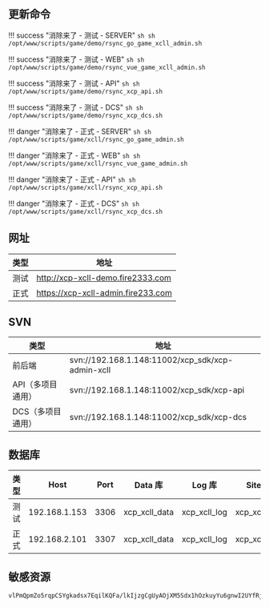 ## 更新命令

!!! success "消除来了 - 测试 - SERVER"
    ``` sh
    sh /opt/www/scripts/game/demo/rsync_go_game_xcll_admin.sh
    ```

!!! success "消除来了 - 测试 - WEB"
    ``` sh
    sh /opt/www/scripts/game/demo/rsync_vue_game_xcll_admin.sh
    ```

!!! success "消除来了 - 测试 - API"
    ``` sh
    sh /opt/www/scripts/game/demo/rsync_xcp_api.sh
    ```

!!! success "消除来了 - 测试 - DCS"
    ``` sh
    sh /opt/www/scripts/game/demo/rsync_xcp_dcs.sh
    ```

!!! danger "消除来了 - 正式 - SERVER"
    ``` sh
    sh /opt/www/scripts/game/xcll/rsync_go_game_admin.sh
    ```

!!! danger "消除来了 - 正式 - WEB"
    ``` sh
    sh /opt/www/scripts/game/xcll/rsync_vue_game_admin.sh
    ```

!!! danger "消除来了 - 正式 - API"
    ``` sh
    sh /opt/www/scripts/game/xcll/rsync_xcp_api.sh
    ```

!!! danger "消除来了 - 正式 - DCS"
    ``` sh
    sh /opt/www/scripts/game/xcll/rsync_xcp_dcs.sh
    ```

## 网址

| 类型 | 地址                                 |
| ---- | ------------------------------------ |
| 测试 | <http://xcp-xcll-demo.fire2333.com>  |
| 正式 | <https://xcp-xcll-admin.fire233.com> |


## SVN

| 类型              | 地址                                             |
| ----------------- | ------------------------------------------------ |
| 前后端            | svn://192.168.1.148:11002/xcp_sdk/xcp-admin-xcll |
| API（多项目通用） | svn://192.168.1.148:11002/xcp_sdk/xcp-api        |
| DCS（多项目通用） | svn://192.168.1.148:11002/xcp_sdk/xcp-dcs        |


## 数据库

| 类型 | Host          | Port | Data 库       | Log 库       | Site 库       |
| ---- | ------------- | ---- | ------------- | ------------ | ------------- |
| 测试 | 192.168.1.153 | 3306 | xcp_xcll_data | xcp_xcll_log | xcp_xcll_site |
| 正式 | 192.168.2.101 | 3307 | xcp_xcll_data | xcp_xcll_log | xcp_xcll_site |



## 敏感资源
```
vlPmQpmZo5rqpCSYgkadsx7EqilKQFa/lkIjzgCgUyAOjXM5Sdx1hOzkuyYu6gnwI2UYfRjllkrMQNrLhcB/L0p12JlryzcqVy2dCenSc/GJiB7u4hA9ZjwYoRKA1zho57WHgdu/Ot1Nz4MNodHmsU5U2UG9w37bP/9wRbmsyUEfB2rIX2dlpzKhwzBubIVpF0yDzNabXuDCoJn/65OI0t1OnIxpb6XhilJrx60KFPHm7FqbA4Ix8TUc2s/Cs2Q7QpkN+kPCYvynBj6nXFKkebj6dJlgMo1Z/1un2PcCmiumpXS37SEcpUx/CJ3PHbWbGlZ5xkoF/czRfbqGhmH2SM1c9gSmMAF7C6eQD6qO+Qfh
```